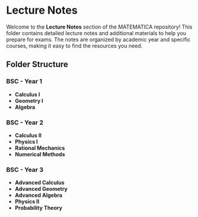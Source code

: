 # Lecture Notes

Welcome to the **Lecture Notes** section of the MATEMATICA repository! This folder contains detailed lecture notes and additional materials to help you prepare for exams. The notes are organized by academic year and specific courses, making it easy to find the resources you need.

## Folder Structure

### BSC - Year 1
- **Calculus I**
- **Geometry I**
- **Algebra**
### BSC - Year 2
- **Calculus II**
- **Physics I**
- **Rational Mechanics**
- **Numerical Methods**

### BSC - Year 3
- **Advanced Calculus**
- **Advanced Geometry**
- **Advanced Algebra**
- **Physics II**
- **Probability Theory**
